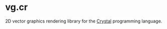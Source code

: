 # vg.cr

2D vector graphics rendering library for the [Crystal](https://crystal-lang.org) programming language.
